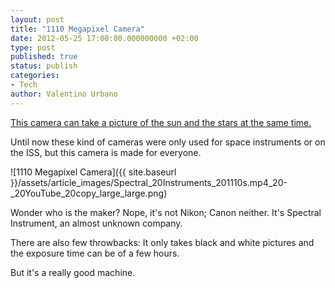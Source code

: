 ```yaml
---
layout: post
title: "1110 Megapixel Camera"
date: 2012-05-25 17:00:00.000000000 +02:00
type: post
published: true
status: publish
categories:
- Tech
author: Valentino Urbano
---
```


[This camera can take a picture of the sun and the stars at the same time.][0]

Until now these kind of cameras were only used for space instruments or on the ISS, but this camera is made for everyone.


![1110 Megapixel Camera]({{ site.baseurl }}/assets/article_images/Spectral_20Instruments_201110s.mp4_20-_20YouTube_20copy_large_large.png)

Wonder who is the maker?
Nope, it's not Nikon; Canon neither. It's Spectral Instrument, an almost unknown company.

There are also few throwbacks:
It only takes black and white pictures and the exposure time can be of a few hours.

But it's a really good machine.


[0]: http://www.theverge.com/2012/5/18/3028249/spectral-instruments-112-megapixel-noise-free-sensor